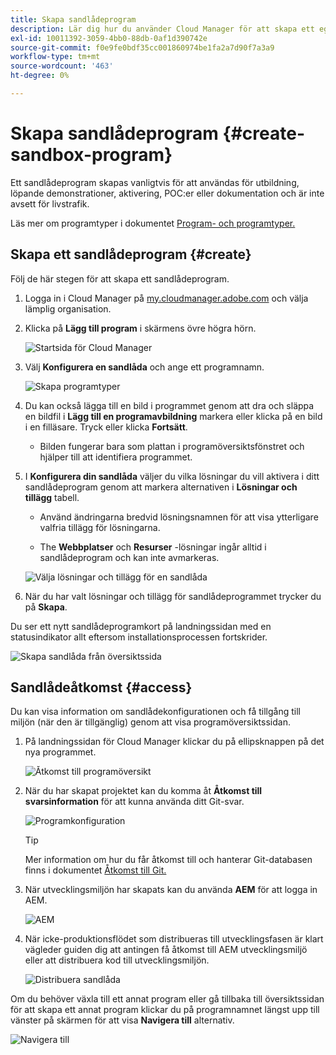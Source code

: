 ```yaml
---
title: Skapa sandlådeprogram
description: Lär dig hur du använder Cloud Manager för att skapa ett eget sandlådeprogram för utbildning, demo, POC eller andra icke-produktionssyften.
exl-id: 10011392-3059-4bb0-88db-0af1d390742e
source-git-commit: f0e9fe0bdf35cc001860974be1fa2a7d90f7a3a9
workflow-type: tm+mt
source-wordcount: '463'
ht-degree: 0%

---
```


# Skapa sandlådeprogram {#create-sandbox-program}

Ett sandlådeprogram skapas vanligtvis för att användas för utbildning, löpande demonstrationer, aktivering, POC:er eller dokumentation och är inte avsett för livstrafik.

Läs mer om programtyper i dokumentet [Program- och programtyper.](program-types.md)

## Skapa ett sandlådeprogram {#create}

Följ de här stegen för att skapa ett sandlådeprogram.

1. Logga in i Cloud Manager på [my.cloudmanager.adobe.com](https://my.cloudmanager.adobe.com/) och välja lämplig organisation.

1. Klicka på **Lägg till program** i skärmens övre högra hörn.

   ![Startsida för Cloud Manager](assets/cloud-manager-my-programs.png)

1. Välj **Konfigurera en sandlåda** och ange ett programnamn.

   ![Skapa programtyper](assets/create-sandbox.png)

1. Du kan också lägga till en bild i programmet genom att dra och släppa en bildfil i **Lägg till en programavbildning** markera eller klicka på en bild i en filläsare. Tryck eller klicka **Fortsätt**.

   * Bilden fungerar bara som plattan i programöversiktsfönstret och hjälper till att identifiera programmet.

1. I **Konfigurera din sandlåda** väljer du vilka lösningar du vill aktivera i ditt sandlådeprogram genom att markera alternativen i **Lösningar och tillägg** tabell.

   * Använd ändringarna bredvid lösningsnamnen för att visa ytterligare valfria tillägg för lösningarna.

   * The **Webbplatser** och **Resurser** -lösningar ingår alltid i sandlådeprogram och kan inte avmarkeras.

   ![Välja lösningar och tillägg för en sandlåda](assets/sandbox-solutions-add-ons.png)

1. När du har valt lösningar och tillägg för sandlådeprogrammet trycker du på **Skapa**.

Du ser ett nytt sandlådeprogramkort på landningssidan med en statusindikator allt eftersom installationsprocessen fortskrider.

![Skapa sandlåda från översiktssida](assets/sandbox-setup.png)

## Sandlådeåtkomst {#access}

Du kan visa information om sandlådekonfigurationen och få tillgång till miljön (när den är tillgänglig) genom att visa programöversiktssidan.

1. På landningssidan för Cloud Manager klickar du på ellipsknappen på det nya programmet.

   ![Åtkomst till programöversikt](assets/program-overview-sandbox.png)

1. När du har skapat projektet kan du komma åt **Åtkomst till svarsinformation** för att kunna använda ditt Git-svar.

   ![Programkonfiguration](assets/create-program4.png)

   >[!TIP]
   >
   >Mer information om hur du får åtkomst till och hanterar Git-databasen finns i dokumentet [Åtkomst till Git.](/help/implementing/cloud-manager/managing-code/accessing-repos.md)

1. När utvecklingsmiljön har skapats kan du använda **AEM** för att logga in AEM.

   ![AEM](assets/create-program-5.png)

1. När icke-produktionsflödet som distribueras till utvecklingsfasen är klart vägleder guiden dig att antingen få åtkomst till AEM utvecklingsmiljö eller att distribuera kod till utvecklingsmiljön.

   ![Distribuera sandlåda](assets/create-program-setup-deploy.png)

Om du behöver växla till ett annat program eller gå tillbaka till översiktssidan för att skapa ett annat program klickar du på programnamnet längst upp till vänster på skärmen för att visa **Navigera till** alternativ.

![Navigera till](assets/create-program-a1.png)
